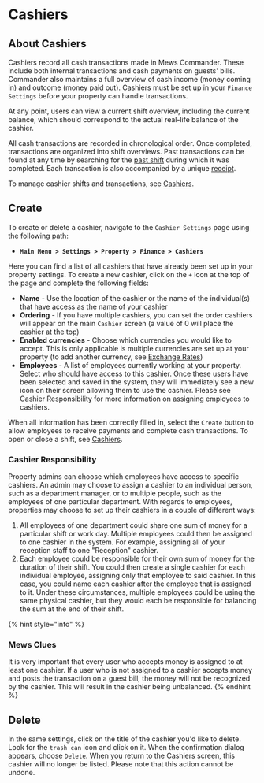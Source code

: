 # Cashiers

## About Cashiers

Cashiers record all cash transactions made in Mews Commander. These include both internal transactions and cash payments on guests' bills. Commander also maintains a full overview of cash income \(money coming in\) and outcome \(money paid out\). Cashiers must be set up in your `Finance Settings` before your property can handle transactions.

At any point, users can view a current shift overview, including the current balance, which should correspond to the actual real-life balance of the cashier.

All cash transactions are recorded in chronological order. Once completed, transactions are organized into shift overviews. Past transactions can be found at any time by searching for the [past shift](https://mews-systems.gitbook.io/guide/commander/reports/cashiers#review-past-shifts) during which it was completed. Each transaction is also accompanied by a unique [receipt](https://mews-systems.gitbook.io/guide/commander/reports/cashiers#receipts).

To manage cashier shifts and transactions, see [Cashiers](https://mews-systems.gitbook.io/guide/commander/reports/cashiers). 

## Create

To create or delete a cashier, navigate to the `Cashier Settings` page using the following path:

* **`Main Menu > Settings > Property > Finance > Cashiers`**

Here you can find a list of all cashiers that have already been set up in your property settings. To create a new cashier, click on the `+` icon at the top of the page and complete the following fields:

* **Name** - Use the location of the cashier or the name of the individual\(s\) that have access as the name of your cashier
* **Ordering** - If you have multiple cashiers, you can set the order cashiers will appear on the main `Cashier` screen \(a value of 0 will place the cashier at the top\)
* **Enabled currencies** - Choose which currencies you would like to accept. This is only applicable is multiple currencies are set up at your property \(to add another currency, see [Exchange Rates](https://mews-systems.gitbook.io/guide/commander/settings/finance-settings/exchange-rates#exchange-rates)\)
* **Employees** - A list of employees currently working at your property. Select who should have access to this cashier. Once these users have been selected and saved in the system, they will immediately see a new icon on their screen allowing them to use the cashier. Please see Cashier Responsibility for more information on assigning employees to cashiers. 

When all information has been correctly filled in, select the `Create` button to allow employees to receive payments and complete cash transactions. To open or close a shift, see [Cashiers](https://mews-systems.gitbook.io/guide/commander/reports/cashiers).

### Cashier Responsibility

Property admins can choose which employees have access to specific cashiers. An admin may choose to assign a cashier to an individual person, such as a department manager, or to multiple people, such as the employees of one particular department. With regards to employees, properties may choose to set up their cashiers in a couple of different ways:

1. All employees of one department could share one sum of money for a particular shift or work day. Multiple employees could then be assigned to one cashier in the system. For example, assigning all of your reception staff to one "Reception" cashier.
2. Each employee could be responsible for their own sum of money for the duration of their shift. You could then create a single cashier for each individual employee, assigning only that employee to said cashier. In this case, you could name each cashier after the employee that is assigned to it. Under these circumstances, multiple employees could be using the same physical cashier, but they would each be responsible for balancing the sum at the end of their shift.

{% hint style="info" %}
### Mews Clues

It is very important that every user who accepts money is assigned to at least one cashier. If a user who is not assigned to a cashier accepts money and posts the transaction on a guest bill, the money will not be recognized by the cashier. This will result in the cashier being unbalanced.
{% endhint %}

## Delete

In the same settings, click on the title of the cashier you'd like to delete. Look for the `trash can` icon and click on it. When the confirmation dialog appears, choose `Delete`. When you return to the Cashiers screen, this cashier will no longer be listed. Please note that this action cannot be undone. 



